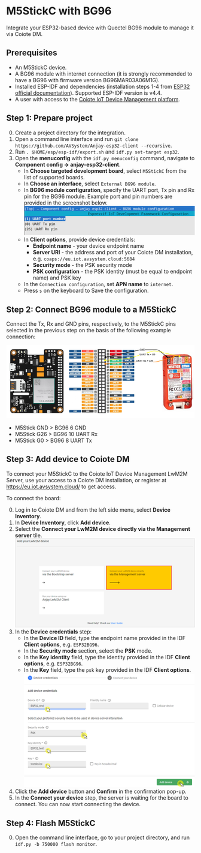 # M5StickC with BG96

Integrate your ESP32-based device with Quectel BG96 module to manage it via Coiote DM.

## Prerequisites
- An M5StickC device.
- A BG96 module with internet connection (it is strongly recommended to have a BG96 with firmware version BG96MAR03A06M1G).
- Installed ESP-IDF and dependencies (installation steps 1-4 from [ESP32 official documentation](https://docs.espressif.com/projects/esp-idf/en/v4.4/esp32/get-started/index.html)). Supported ESP-IDF version is v4.4.
- A user with access to the [Coiote IoT Device Management platform](https://eu.iot.avsystem.cloud).

## Step 1: Prepare project
0. Create a project directory for the integration.
0. Open a command line interface and run `git clone https://github.com/AVSystem/Anjay-esp32-client --recursive`.
0. Run `. $HOME/esp/esp-idf/export.sh` and `idf.py set-target esp32`.
0. Open the **menuconfig** with the `idf.py menuconfig` command, navigate to **Component config -> anjay-esp32-client**.
    - In **Choose targeted development board**, select ``M5StickC`` from the list of supported boards.
    - In **Choose an interface**, select `External BG96 module`.
    - In **BG96 module configuration**, specify the UART port, Tx pin and Rx pin for the BG96 module. Example port and pin numbers are provided in the screenshot below.
      ![BG96 UART example configuration](images/BG96_uart_config.png "BG96 UART example configuration")
    - In **Client options**, provide device credentials:
        - **Endpoint name** - your device endpoint name
        - **Server URI** - the address and port of your Coiote DM installation, e.g. ``coaps://eu.iot.avsystem.cloud:5684``
        - **Security mode** - the PSK security mode
        - **PSK configuration** - the PSK identity (must be equal to endpoint name) and PSK key
    - In the `Connection configuration`, set **APN name** to `internet`.
    - Press `s` on the keyboard to Save the configuration.

## Step 2: Connect BG96 module to a M5StickC

Connect the Tx, Rx and GND pins, respectively, to the M5StickC pins selected in the previous step on the basis of the following example connection:

  ![M5StickC and BG96 pinout](images/esp32_bg96.png "M5StickC and BG96 pinout")

- M5Stick GND > BG96 6 GND
- M5Stick G26 > BG96 10 UART Rx
- M5Stick G0 > BG96 8 UART Tx



## Step 3: Add device to Coiote DM
To connect your M5StickC to the Coiote IoT Device Management LwM2M Server, use your access to a Coiote DM installation, or register at https://eu.iot.avsystem.cloud/ to get access.

To connect the board:

0. Log in to Coiote DM and from the left side menu, select **Device Inventory**.
0. In **Device Inventory**, click **Add device**.
0. Select the **Connect your LwM2M device directly via the Management server** tile.
![Add via Mgmt](images/mgmt_tile.png "Add via Mgmt")
0. In the **Device credentials** step:
    - In the **Device ID** field, type the endpoint name provided in the IDF **Client options**, e.g. `ESP32BG96`.
    - In the **Security mode** section, select the **PSK** mode.
    - In the **Key identity** field, type the identity provided in the IDF **Client options**, e.g. `ESP32BG96`.
    - In the **Key** field, type the `psk` key provided in the IDF **Client options**.
    ![Device credentials step](images/add_mgmt_quick.png "Device credentials step")
0. Click the **Add device** button and **Confirm** in the confirmation pop-up.
0. In the **Connect your device** step, the server is waiting for the board to connect. You can now start connecting the device.

## Step 4: Flash M5StickC
0. Open the command line interface, go to your project directory, and run `idf.py -b 750000 flash monitor`.
